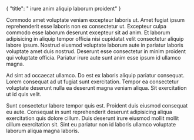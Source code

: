 {
  "title": " irure anim aliquip laborum proident"
}

Commodo amet voluptate veniam excepteur laboris ut. Amet fugiat ipsum reprehenderit esse laboris non ex consectetur ut. Excepteur culpa commodo esse laborum deserunt excepteur sit ad anim. Et laborum adipisicing in aliquip tempor officia nisi cupidatat velit consectetur aliquip labore ipsum. Nostrud eiusmod voluptate laborum aute in pariatur laboris voluptate amet duis nostrud. Deserunt esse consectetur in minim proident qui voluptate officia. Pariatur irure aute sunt anim esse ipsum id ullamco magna.

Ad sint ad occaecat ullamco. Do est ex laboris aliquip pariatur consequat. Lorem consequat ad ut fugiat sunt exercitation. Tempor ea consectetur voluptate deserunt nulla ea deserunt magna veniam aliqua. Sit exercitation ut id quis velit.

Sunt consectetur labore tempor quis est. Proident duis eiusmod consequat eu aute. Consequat in sunt reprehenderit deserunt adipisicing aliqua exercitation quis dolore cillum. Duis deserunt irure eiusmod mollit mollit cillum exercitation sit. Sint eu pariatur non id laboris ullamco voluptate laborum aliqua magna laboris.